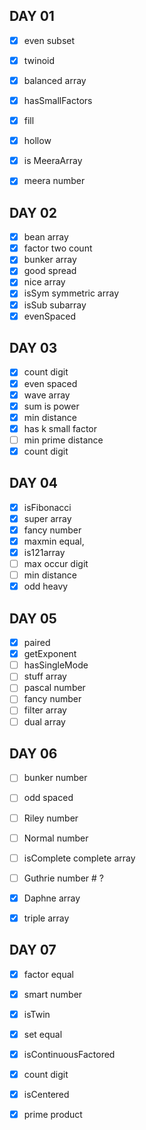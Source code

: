 ## DAY 01

- [x] even subset
- [x] twinoid
- [x] balanced array
- [x] hasSmallFactors
- [x] fill
- [x] hollow
- [x] is MeeraArray
- [x] meera number



## DAY 02

- [x] bean array
- [x] factor two count
- [x] bunker array
- [x] good spread
- [x] nice array
- [x] isSym symmetric array
- [x] isSub subarray
- [x] evenSpaced

## DAY 03

- [x] count digit
- [x] even spaced
- [x] wave array
- [x] sum is power
- [x] min distance
- [x] has k small factor
- [ ] min prime distance
- [x] count digit

## DAY 04

- [x] isFibonacci
- [x] super array
- [x] fancy number
- [x] maxmin equal,
- [x] is121array
- [ ] max occur digit
- [ ] min distance
- [x] odd heavy

## DAY 05 

- [x] paired
- [x] getExponent
- [ ] hasSingleMode
- [ ] stuff array
- [ ] pascal number
- [ ] fancy number
- [ ] filter array
- [ ] dual array

## DAY 06

- [ ] bunker number
- [ ] odd spaced
- [ ] Riley number
- [ ] Normal number
- [ ] isComplete complete array
- [ ] Guthrie number # ?
- [x] Daphne array
- [x] triple array


## DAY 07
- [x] factor equal
- [x] smart number
- [x] isTwin
- [x] set equal
- [x] isContinuousFactored
- [x] count digit
- [x] isCentered
- [x] prime product



 










